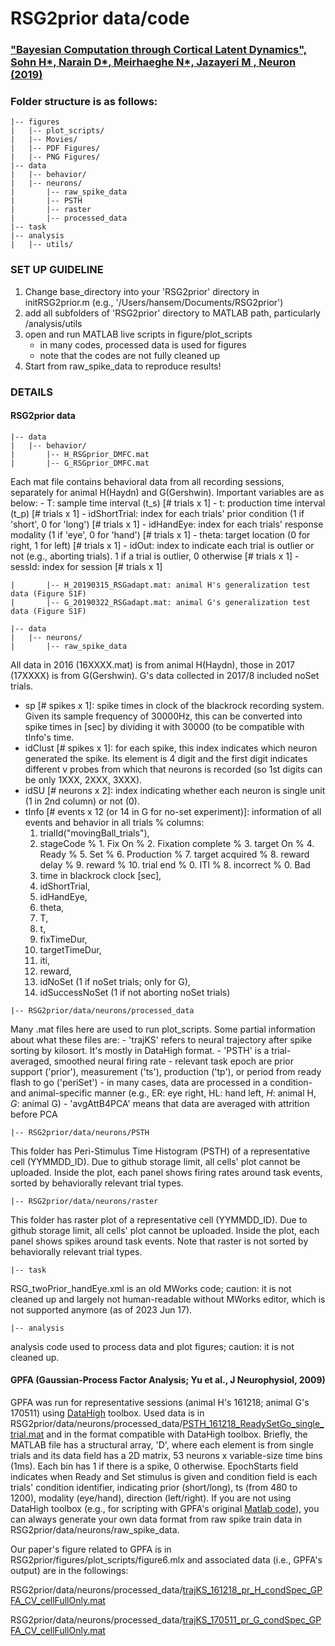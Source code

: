 # RSG2prior data/code

### ["Bayesian Computation through Cortical Latent Dynamics", Sohn H*, Narain D*, Meirhaeghe N*, Jazayeri M , Neuron (2019)](https://www.sciencedirect.com/science/article/pii/S0896627319305628)

### Folder structure is as follows:
```
|-- figures
|   |-- plot_scripts/
|   |-- Movies/
|   |-- PDF Figures/
|   |-- PNG Figures/
|-- data
|   |-- behavior/
|   |-- neurons/
|       |-- raw_spike_data
|       |-- PSTH
|       |-- raster
|       |-- processed_data
|-- task
|-- analysis
|   |-- utils/
```
### SET UP GUIDELINE 

1. Change base_directory into your 'RSG2prior' directory in initRSG2prior.m
    (e.g., '/Users/hansem/Documents/RSG2prior')
2. add all subfolders of 'RSG2prior' directory to MATLAB path, particularly /analysis/utils
3. open and run MATLAB live scripts in figure/plot_scripts 
    - in many codes, processed data is used for figures
    - note that the codes are not fully cleaned up
4. Start from raw_spike_data to reproduce results!


### DETAILS


#### RSG2prior data
```
|-- data
|   |-- behavior/
|       |-- H_RSGprior_DMFC.mat
|       |-- G_RSGprior_DMFC.mat
```
 Each mat file contains behavioral data from all recording sessions, separately for animal H(Haydn) and G(Gershwin). Important variables are as below:
	- T: sample time interval (t_s) [# trials x 1]
	- t: production time interval (t_p) [# trials x 1]
	- idShortTrial: index for each trials' prior condition (1 if 'short', 0 for 'long') [# trials x 1]
	- idHandEye: index for each trials' response modality (1 if 'eye', 0 for 'hand') [# trials x 1]
	- theta: target location (0 for right, 1 for left) [# trials x 1]
	- idOut: index to indicate each trial is outlier or not (e.g., aborting trials). 1 if a trial is outlier, 0 otherwise [# trials x 1] 
	- sessId: index for session [# trials x 1]
```
|       |-- H_20190315_RSGadapt.mat: animal H's generalization test data (Figure S1F)
|       |-- G_20190322_RSGadapt.mat: animal G's generalization test data (Figure S1F)
```
```
|-- data
|   |-- neurons/
|       |-- raw_spike_data
```
 All data in 2016 (16XXXX.mat) is from animal H(Haydn), those in 2017 (17XXXX) is from G(Gershwin). G's data collected in 2017/8 included noSet trials.

 - sp [# spikes x 1]: spike times in clock of the blackrock recording system. Given its sample frequency of 30000Hz, this can be converted into spike times in [sec] by dividing it with 30000 (to be compatible with tInfo's time.
 - idClust [# spikes x 1]: for each spike, this index indicates which neuron generated the spike. Its element is 4 digit and the first digit indicates different v probes from which that neurons is recorded (so 1st digits can be only 1XXX, 2XXX, 3XXX).
 - idSU [# neurons x 2]: index indicating whether each neuron is single unit (1 in 2nd column) or not (0).
 - tInfo [# events x 12 (or 14 in G for no-set experiment)]: information of all events and behavior in all trials
	% columns: 
	1) trialId("movingBall_trials"), 
	2) stageCode 
		% 1. Fix On
		% 2. Fixation complete
		% 3. target On
		% 4. Ready
		% 5. Set
		% 6. Production 
		% 7. target acquired 
		% 8. reward delay
		% 9. reward
		% 10. trial end
		% 0. ITI
		% 8. incorrect
		% 0. Bad
	3) time in blackrock clock [sec], 
	4) idShortTrial, 
	5) idHandEye, 
	6) theta, 
	7) T, 
	8) t, 
	9) fixTimeDur, 
	10) targetTimeDur, 
	11) iti, 
	12) reward, 
	13) idNoSet (1 if noSet trials; only for G), 
	14) idSuccessNoSet (1 if not aborting noSet trials)
```
|-- RSG2prior/data/neurons/processed_data
```
Many .mat files here are used to run plot_scripts. Some partial information about what these files are:
    - 'trajKS' refers to neural trajectory after spike sorting by kilosort. It's mostly in DataHigh format.
    - 'PSTH' is a trial-averaged, smoothed neural firing rate
    - relevant task epoch are prior support ('prior'), measurement ('ts'), production ('tp'), or period from ready flash to go ('periSet')
    - in many cases, data are processed in a condition- and animal-specific manner (e.g., ER: eye right, HL: hand left, _H_: animal H, _G_: animal G)
    - 'avgAttB4PCA' means that data are averaged with attrition before PCA
```
|-- RSG2prior/data/neurons/PSTH
```
 This folder has Peri-Stimulus Time Histogram (PSTH) of a representative cell (YYMMDD_ID). Due to github storage limit, all cells' plot cannot be uploaded. Inside the plot, each panel shows firing rates around task events, sorted by behaviorally relevant trial types.
```
|-- RSG2prior/data/neurons/raster
```
 This folder has raster plot of a representative cell (YYMMDD_ID). Due to github storage limit, all cells' plot cannot be uploaded. Inside the plot, each panel shows spikes around task events. Note that raster is not sorted by behaviorally relevant trial types.
```
|-- task
```
RSG_twoPrior_handEye.xml is an old MWorks code; caution: it is not cleaned up and largely not human-readable without MWorks editor, which is not supported anymore (as of 2023 Jun 17).
```
|-- analysis
```
analysis code used to process data and plot figures; caution: it is not cleaned up.


#### GPFA (Gaussian-Process Factor Analysis; Yu et al., J Neurophysiol, 2009)

GPFA was run for representative sessions (animal H's 161218; animal G's 170511) using [DataHigh](https://github.com/BenjoCowley/DataHigh) toolbox. Used data is in RSG2prior/data/neurons/processed_data/[PSTH_161218_ReadySetGo_single_trial.mat](https://github.com/hansem/RSG2prior/blob/main/data/neurons/processed_data/PSTH_161218_ReadySetGo_single_trial.mat) and in the format compatible with DataHigh toolbox. Briefly, the MATLAB file has a structural array, 'D', where each element is from single trials and its data field has a 2D matrix, 53 neurons x variable-size time bins (1ms). Each bin has 1 if there is a spike, 0 otherwise. EpochStarts field indicates when Ready and Set stimulus is given and condition field is each trials' condition identifier, indicating prior (short/long), ts (from 480 to 1200), modality (eye/hand), direction (left/right). If you are not using DataHigh toolbox (e.g., for scripting with GPFA's original [Matlab code](https://users.ece.cmu.edu/~byronyu/software/gpfa0203.tgz)), you can always generate your own data format from raw spike train data in RSG2prior/data/neurons/raw_spike_data.

Our paper's figure related to GPFA is in RSG2prior/figures/plot_scripts/figure6.mlx and associated data (i.e., GPFA's output) are in the followings:

RSG2prior/data/neurons/processed_data/[trajKS_161218_pr_H_condSpec_GPFA_CV_cellFullOnly.mat](https://github.com/hansem/RSG2prior/blob/main/data/neurons/processed_data/trajKS_161218_pr_H_condSpec_GPFA_CV_cellFullOnly.mat)

RSG2prior/data/neurons/processed_data/[trajKS_170511_pr_G_condSpec_GPFA_CV_cellFullOnly.mat](https://github.com/hansem/RSG2prior/blob/main/data/neurons/processed_data/trajKS_170511_pr_G_condSpec_GPFA_CV_cellFullOnly.mat)




